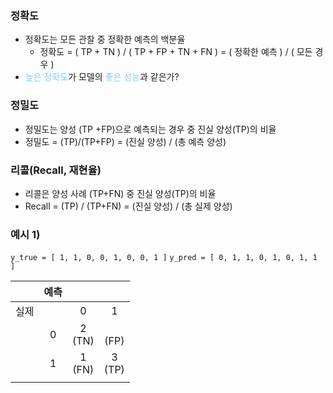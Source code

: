 ### 정확도

- 정확도는 모든 관찰 중 정확한 예측의 백분율
	- 정확도 = ( TP + TN )  / ( TP + FP + TN + FN ) = ( 정확한 예측 )  /  ( 모든 경우 )
-  <span style="color:skyblue">높은 정확도</span>가 모델의 <span style="color:skyblue">좋은 성능</span>과 같은가?

### 정밀도

- 정밀도는 양성 (TP +FP)으로 예측되는 경우 중 진실 양성(TP)의 비율
- 정밀도 = (TP)/(TP+FP) = (진실 양성) / (총 예측 양성)

### 리콜(Recall, 재현율)

- 리콜은 양성 사례 (TP+FN) 중 진실 양성(TP)의 비율
- Recall = (TP) / (TP+FN) = (진실 양성) / (총 실제 양성)

### 예시 1)

 `y_true = [ 1, 1, 0, 0, 1, 0, 0, 1 ]`
 `y_pred = [ 0, 1, 1, 0, 1, 0, 1, 1 ]`

|     | 예측  |           |           |
| :-: | :-: | :-------: | :-------: |
| 실제  |     |     0     |     1     |
|     |  0  | 2<br>(TN) | <br>(FP)  |
|     |  1  | 1<br>(FN) | 3<br>(TP) |
|     |     |           |           |
